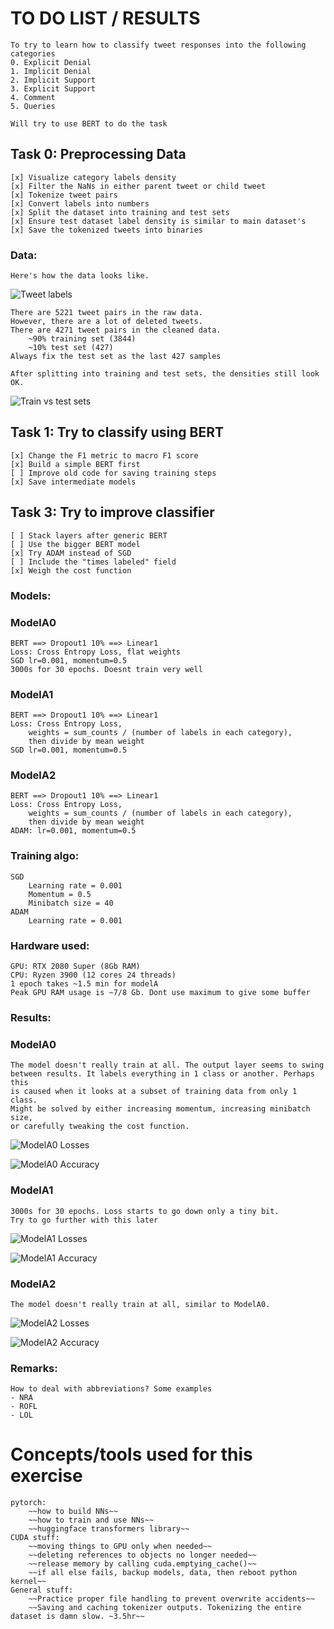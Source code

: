 # TO DO LIST / RESULTS
    To try to learn how to classify tweet responses into the following categories
    0. Explicit Denial
    1. Implicit Denial
    2. Implicit Support
    3. Explicit Support
    4. Comment
    5. Queries
    
    Will try to use BERT to do the task    
    
## **Task 0: Preprocessing Data**
    [x] Visualize category labels density
    [x] Filter the NaNs in either parent tweet or child tweet
    [x] Tokenize tweet pairs
    [x] Convert labels into numbers
    [x] Split the dataset into training and test sets
    [x] Ensure test dataset label density is similar to main dataset's
    [x] Save the tokenized tweets into binaries    

### **Data:**
    Here's how the data looks like.

![Tweet labels](./data/label_density.png)
        
    There are 5221 tweet pairs in the raw data. 
    However, there are a lot of deleted tweets.
    There are 4271 tweet pairs in the cleaned data.
        ~90% training set (3844)
        ~10% test set (427)
    Always fix the test set as the last 427 samples

    After splitting into training and test sets, the densities still look OK.
    
![Train vs test sets](./data/test_train_density.png)

## **Task 1: Try to classify using BERT**
    [x] Change the F1 metric to macro F1 score
    [x] Build a simple BERT first
    [ ] Improve old code for saving training steps
    [x] Save intermediate models

## **Task 3: Try to improve classifier**
    [ ] Stack layers after generic BERT
    [ ] Use the bigger BERT model
    [x] Try ADAM instead of SGD
    [ ] Include the "times labeled" field
    [x] Weigh the cost function

### **Models:**

### ModelA0
    BERT ==> Dropout1 10% ==> Linear1
    Loss: Cross Entropy Loss, flat weights
    SGD lr=0.001, momentum=0.5
    3000s for 30 epochs. Doesnt train very well
    
### ModelA1
    BERT ==> Dropout1 10% ==> Linear1
    Loss: Cross Entropy Loss, 
        weights = sum_counts / (number of labels in each category),
        then divide by mean weight 
    SGD lr=0.001, momentum=0.5
    
    
### ModelA2
    BERT ==> Dropout1 10% ==> Linear1
    Loss: Cross Entropy Loss, 
        weights = sum_counts / (number of labels in each category),
        then divide by mean weight 
    ADAM: lr=0.001, momentum=0.5


### **Training algo:**
    SGD
        Learning rate = 0.001
        Momentum = 0.5
        Minibatch size = 40
    ADAM
        Learning rate = 0.001

### **Hardware used:**
    GPU: RTX 2080 Super (8Gb RAM)
    CPU: Ryzen 3900 (12 cores 24 threads)
    1 epoch takes ~1.5 min for modelA
    Peak GPU RAM usage is ~7/8 Gb. Dont use maximum to give some buffer

### **Results:**

### ModelA0
    The model doesn't really train at all. The output layer seems to swing 
    between results. It labels everything in 1 class or another. Perhaps this 
    is caused when it looks at a subset of training data from only 1 class. 
    Might be solved by either increasing momentum, increasing minibatch size, 
    or carefully tweaking the cost function.
    
![ModelA0 Losses](./results/modelA0_sgd_30_epoch_losses.png)    

![ModelA0 Accuracy](./results/modelA0_sgd_30_epoch_accuracy.png)
    
### ModelA1
    3000s for 30 epochs. Loss starts to go down only a tiny bit. 
    Try to go further with this later

![ModelA1 Losses](./results/modelA1_sgd_30_epoch_losses.png)    

![ModelA1 Accuracy](./results/modelA1_sgd_30_epoch_accuracy.png)
    
### ModelA2
    The model doesn't really train at all, similar to ModelA0. 
    
![ModelA2 Losses](./results/modelA2_adam_80_epoch_losses.png)    

![ModelA2 Accuracy](./results/modelA2_adam_80_epoch_accuracy.png)


    
### **Remarks:**
    How to deal with abbreviations? Some examples
    - NRA
    - ROFL
    - LOL
    

# Concepts/tools used for this exercise
    
    pytorch:
        ~~how to build NNs~~
        ~~how to train and use NNs~~
        ~~huggingface transformers library~~
    CUDA stuff:
        ~~moving things to GPU only when needed~~
        ~~deleting references to objects no longer needed~~
        ~~release memory by calling cuda.emptying_cache()~~
        ~~if all else fails, backup models, data, then reboot python kernel~~
    General stuff:
        ~~Practice proper file handling to prevent overwrite accidents~~
        ~~Saving and caching tokenizer outputs. Tokenizing the entire dataset is damn slow. ~3.5hr~~
